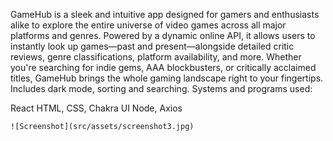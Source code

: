 GameHub is a sleek and intuitive app designed for gamers and enthusiasts alike to explore the entire universe of video games across all major platforms and genres. Powered by a dynamic online API, it allows users to instantly look up games—past and present—alongside detailed critic reviews, genre classifications, platform availability, and more. Whether you're searching for indie gems, AAA blockbusters, or critically acclaimed titles, GameHub brings the whole gaming landscape right to your fingertips. Includes dark mode, sorting and searching. Systems and programs used:

React
HTML, CSS, Chakra UI
Node, Axios

`![Screenshot](src/assets/screenshot3.jpg)`